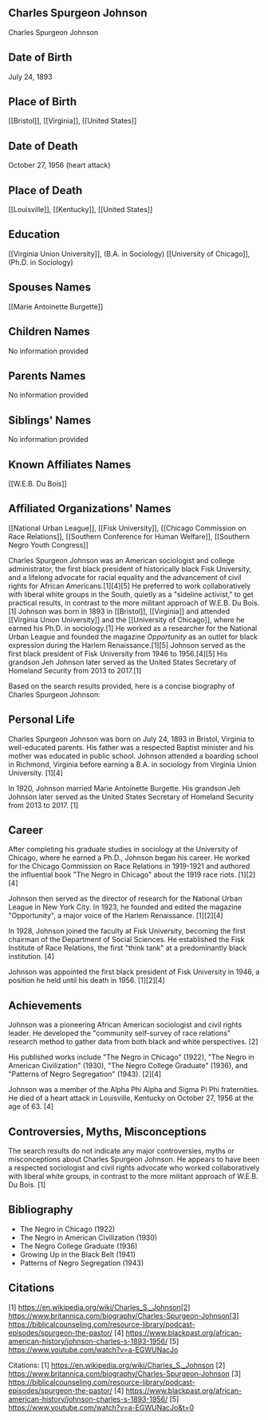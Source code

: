 ## Charles Spurgeon Johnson
Charles Spurgeon Johnson

## Date of Birth
July 24, 1893

## Place of Birth
[[Bristol]], [[Virginia]], [[United States]]

## Date of Death
October 27, 1956 (heart attack)

## Place of Death
[[Louisville]], [[Kentucky]], [[United States]]

## Education
[[Virginia Union University]], (B.A. in Sociology)
[[University of Chicago]], (Ph.D. in Sociology)

## Spouses Names
[[Marie Antoinette Burgette]]

## Children Names
No information provided

## Parents Names
No information provided

## Siblings' Names
No information provided

## Known Affiliates Names
[[W.E.B. Du Bois]]

## Affiliated Organizations' Names
[[National Urban League]], [[Fisk University]], [[Chicago Commission on Race Relations]], [[Southern Conference for Human Welfare]], [[Southern Negro Youth Congress]]

Charles Spurgeon Johnson was an American sociologist and college administrator, the first black president of historically black Fisk University, and a lifelong advocate for racial equality and the advancement of civil rights for African Americans.[1][4][5] He preferred to work collaboratively with liberal white groups in the South, quietly as a "sideline activist," to get practical results, in contrast to the more militant approach of W.E.B. Du Bois.[1] Johnson was born in 1893 in [[Bristol]], [[Virginia]] and attended [[Virginia Union University]] and the [[University of Chicago]], where he earned his Ph.D. in sociology.[1] He worked as a researcher for the National Urban League and founded the magazine *Opportunity* as an outlet for black expression during the Harlem Renaissance.[1][5] Johnson served as the first black president of Fisk University from 1946 to 1956.[4][5] His grandson Jeh Johnson later served as the United States Secretary of Homeland Security from 2013 to 2017.[1]

Based on the search results provided, here is a concise biography of Charles Spurgeon Johnson:

## Personal Life
Charles Spurgeon Johnson was born on July 24, 1893 in Bristol, Virginia to well-educated parents. His father was a respected Baptist minister and his mother was educated in public school. Johnson attended a boarding school in Richmond, Virginia before earning a B.A. in sociology from Virginia Union University. [1][4]

In 1920, Johnson married Marie Antoinette Burgette. His grandson Jeh Johnson later served as the United States Secretary of Homeland Security from 2013 to 2017. [1]

## Career
After completing his graduate studies in sociology at the University of Chicago, where he earned a Ph.D., Johnson began his career. He worked for the Chicago Commission on Race Relations in 1919-1921 and authored the influential book "The Negro in Chicago" about the 1919 race riots. [1][2][4]

Johnson then served as the director of research for the National Urban League in New York City. In 1923, he founded and edited the magazine "Opportunity", a major voice of the Harlem Renaissance. [1][2][4] 

In 1928, Johnson joined the faculty at Fisk University, becoming the first chairman of the Department of Social Sciences. He established the Fisk Institute of Race Relations, the first "think tank" at a predominantly black institution. [4]

Johnson was appointed the first black president of Fisk University in 1946, a position he held until his death in 1956. [1][2][4]

## Achievements
Johnson was a pioneering African American sociologist and civil rights leader. He developed the "community self-survey of race relations" research method to gather data from both black and white perspectives. [2]

His published works include "The Negro in Chicago" (1922), "The Negro in American Civilization" (1930), "The Negro College Graduate" (1936), and "Patterns of Negro Segregation" (1943). [2][4]

Johnson was a member of the Alpha Phi Alpha and Sigma Pi Phi fraternities. He died of a heart attack in Louisville, Kentucky on October 27, 1956 at the age of 63. [4]

## Controversies, Myths, Misconceptions
The search results do not indicate any major controversies, myths or misconceptions about Charles Spurgeon Johnson. He appears to have been a respected sociologist and civil rights advocate who worked collaboratively with liberal white groups, in contrast to the more militant approach of W.E.B. Du Bois. [1]

## Bibliography
- The Negro in Chicago (1922)
- The Negro in American Civilization (1930) 
- The Negro College Graduate (1936)
- Growing Up in the Black Belt (1941)
- Patterns of Negro Segregation (1943)

## Citations
[1] https://en.wikipedia.org/wiki/Charles_S._Johnson[2] https://www.britannica.com/biography/Charles-Spurgeon-Johnson[3] https://biblicalcounseling.com/resource-library/podcast-episodes/spurgeon-the-pastor/
[4] https://www.blackpast.org/african-american-history/johnson-charles-s-1893-1956/
[5] https://www.youtube.com/watch?v=a-EGWUNacJo

Citations:
[1] https://en.wikipedia.org/wiki/Charles_S._Johnson
[2] https://www.britannica.com/biography/Charles-Spurgeon-Johnson
[3] https://biblicalcounseling.com/resource-library/podcast-episodes/spurgeon-the-pastor/
[4] https://www.blackpast.org/african-american-history/johnson-charles-s-1893-1956/
[5] https://www.youtube.com/watch?v=a-EGWUNacJo&t=0